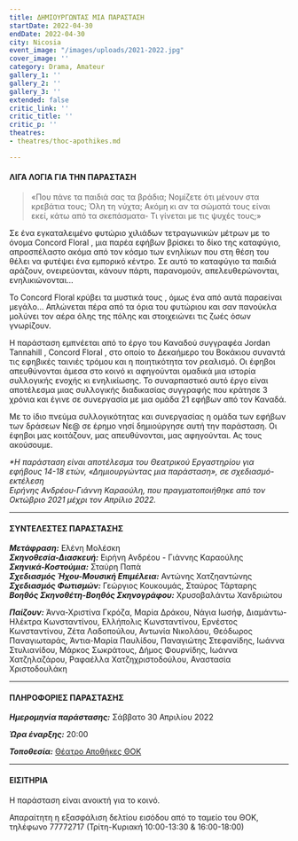 ```yaml
---
title: ΔΗΜΙΟΥΡΓΩΝΤΑΣ ΜΙΑ ΠΑΡΑΣΤΑΣΗ
startDate: 2022-04-30
endDate: 2022-04-30
city: Nicosia
event_image: "/images/uploads/2021-2022.jpg"
cover_image: ''
category: Drama, Amateur
gallery_1: ''
gallery_2: ''
gallery_3: ''
extended: false
critic_link: ''
critic_title: ''
critic_p: ''
theatres:
- theatres/thoc-apothikes.md

---
```

#### ΛΙΓΑ ΛΟΓΙΑ ΓΙΑ ΤΗΝ ΠΑΡΑΣΤΑΣΗ

> «Που πάνε τα παιδιά σας τα βράδια; Νομίζετε ότι μένουν στα κρεβάτια τους; Όλη τη νύχτα; Ακόμη κι αν τα σώματά τους είναι εκεί, κάτω από τα σκεπάσματα- Τι γίνεται με τις ψυχές τους;»

Σε ένα εγκαταλειμένο φυτώριο χιλιάδων τετραγωνικών μέτρων με το όνομα Concord Floral , μια παρέα εφήβων βρίσκει το δίκο της καταφύγιο, απροσπέλαστο ακόμα από τον κόσμο των ενηλίκων που στη θέση του θέλει να φυτέψει ένα εμπορικό κέντρο. Σε αυτό το καταφύγιο τα παιδιά αράζουν, ονειρεύονται, κάνουν πάρτι, παρανομούν, απελευθερώνονται, ενηλικιώνονται...

Το Concord Floral κρύβει τα μυστικά τους , όμως ένα από αυτά παραείναι μεγάλο... Απλώνεται πέρα από τα όρια του φυτώριου και σαν πανούκλα μολύνει τον αέρα όλης της πόλης και στοιχειώνει τις ζωές όσων γνωρίζουν.

Η παράσταση εμπνέεται από το έργο του Καναδού συγγραφέα Jordan Tannahill , Concord Floral , στο οποίο το Δεκαήμερο του Βοκάκιου συναντά τις εφηβικές ταινιές τρόμου και η ποιητικότητα τον ρεαλισμό. Οι έφηβοι απευθύνονται άμεσα στο κοινό κι αφηγούνται ομαδικά μια ιστορία συλλογικής ενοχής κι ενηλικίωσης. Το συναρπαστικό αυτό έργο είναι αποτέλεσμα μιας συλλογικής διαδικασίας συγγραφής που κράτησε 3 χρόνια και έγινε σε συνεργασία με μια ομάδα 21 εφήβων από τον Καναδά.

Με το ίδιο πνεύμα συλλογικότητας και συνεργασίας η ομάδα των εφήβων των δράσεων Νε@ σε έρημο νησί δημιούργησε αυτή την παράσταση.  Οι έφηβοι μας κοιτάζουν, μας απευθύνονται, μας αφηγούνται. Ας τους ακούσουμε.

_*Η παράσταση είναι αποτέλεσμα του Θεατρικού Εργαστηρίου για εφήβους 14-18 ετών, «Δημιουργώντας μια παράσταση», σε σχεδιασμό-εκτέλεση  
Ειρήνης Ανδρέου-Γιάννη Καραούλη, που πραγματοποιήθηκε από τον Οκτώβριο 2021 μέχρι τον Απρίλιο 2022._

***

#### ΣΥΝΤΕΛΕΣΤΕΣ ΠΑΡΑΣΤΑΣΗΣ

**_Μετάφραση:_** Ελένη Μολέσκη  
**_Σκηνοθεσία-Διασκευή:_** Ειρήνη Ανδρέου - Γιάννης Καραούλης  
**_Σκηνικά-Κοστούμια:_** Σταύρη Παπά  
**_Σχεδιασμός Ήχου-Μουσική Επιμέλεια:_** Αντώνης Χατζηαντώνης  
**_Σχεδιασμός Φωτισμών:_** Γεώργιος Κουκουμάς, Σταύρος Τάρταρης  
**_Βοηθός Σκηνοθέτη-Βοηθός Σκηνογράφου:_** Χρυσοβαλάντω Χανδριώτου

**_Παίζουν:_** Άννα-Χριστίνα Γκρόζα, Μαρία Δράκου, Νάγια Ιωσήφ, Διαμάντω-Ηλέκτρα Κωνσταντίνου, Ελλήπολις Κωνσταντίνου, Ερνέστος Κωνσταντίνου, Ζέτα Λαδοπούλου, Αντωνία Νικολάου, Θεόδωρος Παναγιωταράς, Άντια-Μαρία Παυλίδου, Παναγιώτης Στεφανίδης, Ιωάννα Στυλιανίδου, Μάρκος Σωκράτους, Δήμος Φουρνίδης, Ιωάννα Χατζηλαζάρου, Ραφαέλλα Χατζηχριστοδούλου, Αναστασία Χριστοδουλάκη

***

#### ΠΛΗΡΟΦΟΡΙΕΣ ΠΑΡΑΣΤΑΣΗΣ

**_Ημερομηνία παράστασης:_** Σάββατο 30 Απριλίου 2022

**_Ώρα έναρξης:_** 20:00

**_Τοποθεσία:_** [Θέατρο Αποθήκες ΘΟΚ](https://www.google.com/maps/place/%CE%98%CE%AD%CE%B1%CF%84%CF%81%CE%BF+%CE%91%CF%80%CE%BF%CE%B8%CE%AE%CE%BA%CE%B5%CF%82+%CE%98%CE%9F%CE%9A/@35.1263705,33.3689318,17z/data=!3m1!4b1!4m5!3m4!1s0x14de19a27615e4f3:0xc1322f05215a0553!8m2!3d35.126417!4d33.3711337 "Αποθήκες ΘΟΚ")

***

#### ΕΙΣΙΤΗΡΙΑ

Η παράσταση είναι ανοικτή για το κοινό.

Απαραίτητη η εξασφάλιση δελτίου εισόδου από το ταμείο του ΘΟΚ, τηλέφωνο 77772717 (Τρίτη-Κυριακή 10:00-13:30 & 16:00-18:00)
